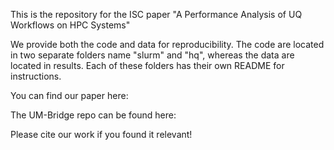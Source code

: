 This is the repository for the ISC paper "A Performance Analysis of UQ Workflows on HPC Systems"

We provide both the code and data for reproducibility. The code are located in two separate folders name "slurm" and "hq", whereas the data are located in results. Each of these folders has their own README for instructions.

You can find our paper here: 

The UM-Bridge repo can be found here:

Please cite our work if you found it relevant!